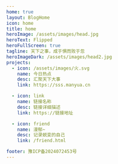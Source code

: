 ```yaml
---
home: true
layout: BlogHome
icon: home
title: home
heroImage: /assets/images/head.jpg
heroText: Flipped
heroFullScreen: true
tagline: 天下之事，成于惧而败于忽
heroImageDark: /assets/images/head2.jpg
projects:
  - icon: /assets/images/火.svg
    name: 今日热点
    desc: 汇聚天下大事
    link: https://sss.manyua.cn

  - icon: link
    name: 链接名称
    desc: 链接详细描述
    link: https://链接地址

  - icon: friend
    name: 漫郁~
    desc: 记录蜕变的自己
    link: /friend.html

footer: 豫ICP备2024072453号 
---
```

